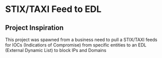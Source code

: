 # STIX/TAXI Feed to EDL
## Project Inspiration
This project was spawned from a business need to pull a STIX/TAXI feeds for IOCs (Indicatiors of Compromise) from specific entities to an EDL (External Dynamic List) to block IPs and Domains
